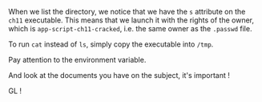 When we list the directory, we notice that we have the `s` attribute on the `ch11` executable.
This means that we launch it with the rights of the owner, which is `app-script-ch11-cracked`, i.e. the same owner as the `.passwd` file.

To run `cat` instead of `ls`, simply copy the executable into `/tmp`.

Pay attention to the environment variable.

And look at the documents you have on the subject, it's important !

GL !